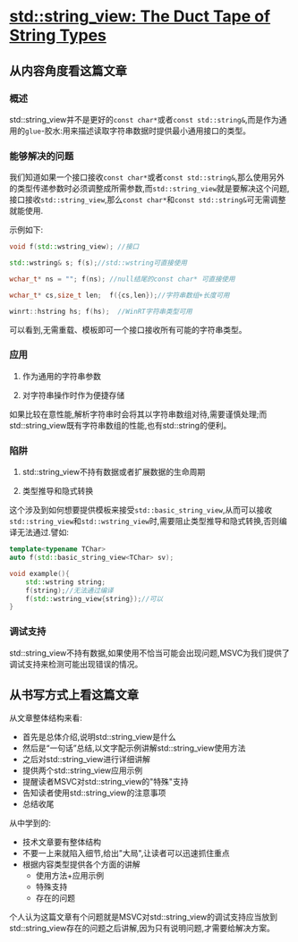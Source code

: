 # [std::string_view: The Duct Tape of String Types](https://blogs.msdn.microsoft.com/vcblog/2018/08/21/stdstring_view-the-duct-tape-of-string-types/)

## 从内容角度看这篇文章

### 概述

std::string_view并不是更好的`const char*`或者`const std::string&`,而是作为通用的`glue`-胶水:用来描述读取字符串数据时提供最小通用接口的类型。

### 能够解决的问题

我们知道如果一个接口接收`const char*`或者`const std::string&`,那么使用另外的类型传递参数时必须调整成所需参数,而`std::string_view`就是要解决这个问题,接口接收`std::string_view`,那么`const char*`和`const std::string&`可无需调整就能使用.

示例如下:

```C++
void f(std::wstring_view); //接口

std::wstring& s; f(s);//std::wstring可直接使用

wchar_t* ns = ""; f(ns); //null结尾的const char* 可直接使用

wchar_t* cs,size_t len;  f({cs,len});//字符串数组+长度可用

winrt::hstring hs; f(hs);  //WinRT字符串类型可用
```

可以看到,无需重载、模板即可一个接口接收所有可能的字符串类型。

### 应用

1. 作为通用的字符串参数

2. 对字符串操作时作为便捷存储

如果比较在意性能,解析字符串时会将其以字符串数组对待,需要谨慎处理;而std::string_view既有字符串数组的性能,也有std::string的便利。

### 陷阱

1. std::string_view不持有数据或者扩展数据的生命周期

2. 类型推导和隐式转换

这个涉及到如何想要提供模板来接受`std::basic_string_view`,从而可以接收`std::string_view`和`std::wstring_view`时,需要阻止类型推导和隐式转换,否则编译无法通过.譬如:

```C++
template<typename TChar>
auto f(std::basic_string_view<TChar> sv);

void example(){
    std::wstring string;
    f(string);//无法通过编译
    f(std::wstring_view{string});//可以
}
```

### 调试支持

std::string_view不持有数据,如果使用不恰当可能会出现问题,MSVC为我们提供了调试支持来检测可能出现错误的情况。

## 从书写方式上看这篇文章

从文章整体结构来看:

- 首先是总体介绍,说明std::string_view是什么
- 然后是“一句话”总结,以文字配示例讲解std::string_view使用方法
- 之后对std::string_view进行详细讲解
- 提供两个std::string_view应用示例
- 提醒读者MSVC对std::string_view的"特殊"支持
- 告知读者使用std::string_view的注意事项
- 总结收尾

从中学到的:

- 技术文章要有整体结构
- 不要一上来就陷入细节,给出"大局",让读者可以迅速抓住重点
- 根据内容类型提供各个方面的讲解
    - 使用方法+应用示例
    - 特殊支持
    - 存在的问题

个人认为这篇文章有个问题就是MSVC对std::string_view的调试支持应当放到std::string_view存在的问题之后讲解,因为只有说明问题,才需要给解决方案。